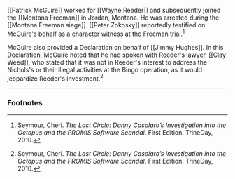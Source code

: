 [[Patrick McGuire]] worked for [[Wayne Reeder]] and subsequently joined the [[Montana Freeman]] in Jordan, Montana. He was arrested during the [[Montana Freeman siege]]. [[Peter Zokosky]] reportedly testified on McGuire's behalf as a character witness at the Freeman trial.[^1]

McGuire also provided a Declaration on behalf of [[Jimmy Hughes]]. In this Declaration, McGuire noted that he had spoken with Reeder's lawyer, [[Clay Weed]], who stated that it was not in Reeder's interest to address the Nichols's or their illegal activities at the Bingo operation, as it would jeopardize Reeder's investment.[^1]

---
### Footnotes

[^1]: Seymour, Cheri. *The Last Circle: Danny Casolaro’s Investigation into the Octopus and the PROMIS Software Scandal*. First Edition. TrineDay, 2010.